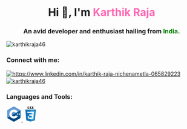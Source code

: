 <h1 align="center">Hi 👋, I'm <span style="color:#ff69b4;">Karthik Raja</span></h1>
<h3 align="center">An avid developer and enthusiast hailing from <span style="color:#008000;">India</span>.</h3>

<p align="left"> <img src="https://komarev.com/ghpvc/?username=karthikraja46&label=Profile%20views&color=0e75b6&style=flat" alt="karthikraja46" /> </p>

<h3 align="left">Connect with me:</h3>
<p align="left">
<a href="https://linkedin.com/in/https://www.linkedin.com/in/karthik-raja-nichenametla-065829223" target="blank"><img align="center" src="https://raw.githubusercontent.com/rahuldkjain/github-profile-readme-generator/master/src/images/icons/Social/linked-in-alt.svg" alt="https://www.linkedin.com/in/karthik-raja-nichenametla-065829223" height="30" width="40" /></a>
<a href="https://instagram.com/karthikraja46" target="blank"><img align="center" src="https://raw.githubusercontent.com/rahuldkjain/github-profile-readme-generator/master/src/images/icons/Social/instagram.svg" alt="karthikraja46" height="30" width="40" /></a>
</p>

<h3 align="left">Languages and Tools:</h3>
<p align="left"> 
    <a href="https://www.w3schools.com/cpp/" target="_blank" rel="noreferrer"> <img src="https://raw.githubusercontent.com/devicons/devicon/master/icons/cplusplus/cplusplus-original.svg" alt="cplusplus" width="40" height="40"/> </a>
    <a href="https://www.w3schools.com/css/" target="_blank" rel="noreferrer"> <img src="https://raw.githubusercontent.com/devicons/devicon/master/icons/css3/css3-original-wordmark.svg" alt="css3" width="40" height="40"/> </a>
    <!-- Add color styles for other icons -->
</p>

<!-- Add color styles for GitHub stats, top languages, and streak stats if needed -->
